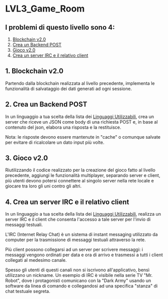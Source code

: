 # LVL3_Game_Room

## I problemi di questo livello sono 4:
1. [Blockchain v2.0](Blockchain_v2.0/)
2. [Crea un Backend POST](POST_Back-End/)
3. [Gioco v2.0](Gioco_v2.0_ora_anche_online/)
4. [Crea un server IRC e il relativo client](IRC_server_e_client/)

## 1. Blockchain v2.0
Partendo dalla blockchain realizzata al livello precedente, implementa le funzionalità di salvataggio dei dati generati ad ogni sessione.

## 2. Crea un Backend POST
In un linguaggio a tua scelta della lista dei [Linguaggi Utilizzabili](/LINGUAGGI_UTILIZZABILI.md), crea un server che riceve un JSON come body di una richiesta POST e, in base al contenuto del json, elabora una risposta e la restituisce.

Nota: le risposte devono essere mantenute in "cache" o comunque salvate per evitare di ricalcolare un dato input più volte.

## 3. Gioco v2.0
Riutilizzando il codice realizzato per la creazione del gioco fatto al livello precedente, aggiungi le funzionalità multiplayer, separando server e client, più utenti devono potersi connettere al singolo server nella rete locale e giocare tra loro gli uni contro gli altri.

## 4. Crea un server IRC e il relativo client
In un linguaggio a tua scelta della lista dei [Linguaggi Utilizzabili](/LINGUAGGI_UTILIZZABILI.md), realizza un server IRC e il client che consenta l'accesso a tale server per l'invio di messaggi testuali.

L'IRC (Internet Relay Chat) è un sistema di instant messaging utilizzato da computer per la trasmissione di messaggi testuali attraverso la rete.

Più client possono collegarsi ad un server per scrivere messaggi: i messaggi vengono ordinati per data e ora di arrivo e trasmessi a tutti i client collegati al medesimo canale.

Spesso gli utenti di questi canali non si iscrivono all'applicativo, bensì utilizzano un nickname.
Un esempio di IRC è visibile nella serie TV "Mr. Robot", dove i protagonisti comunicano con la "Dark Army" usando un software da linea di comando e collegandosi ad una specifica "stanza" di chat testuale segreta.
